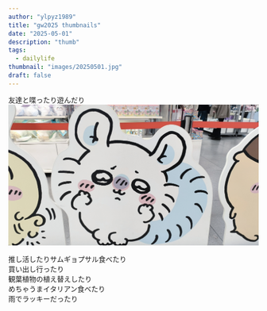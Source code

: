 ```yaml
---
author: "ylpyz1989"
title: "gw2025 thumbnails"
date: "2025-05-01"
description: "thumb"
tags:
  - dailylife
thumbnail: "images/20250501.jpg"
draft: false
---
```


友達と喋ったり遊んだり  
![4/26](/static/images/20250501.jpg)  

推し活したりサムギョプサル食べたり  
買い出し行ったり  
観葉植物の植え替えしたり  
めちゃうまイタリアン食べたり  
雨でラッキーだったり
